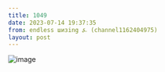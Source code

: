 ```yaml
---
title: 1049
date: 2023-07-14 19:37:35
from: endless шизing ⍼ (channel1162404975)
layout: post
---
```


![image](photos/photo_122@14-07-2023_19-37-35.jpg)


